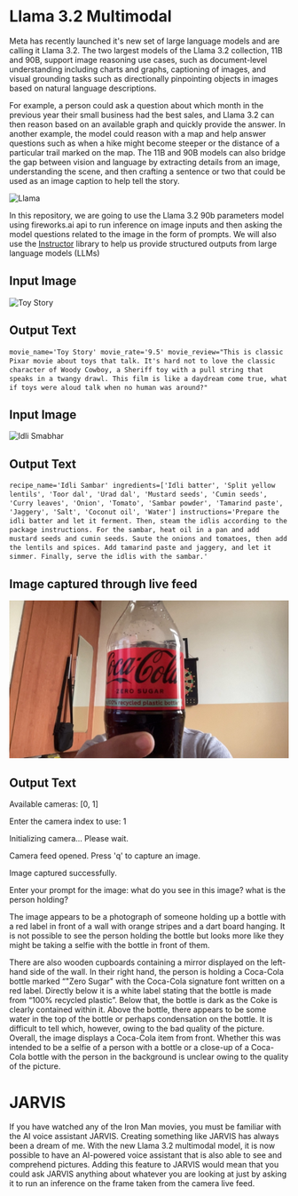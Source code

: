 # Llama 3.2 Multimodal
Meta has recently launched it's new set of large language models and are calling it Llama 3.2. The two largest models of the Llama 3.2 collection, 11B and 90B, support image reasoning use cases, such as document-level understanding including charts and graphs, captioning of images, and visual grounding tasks such as directionally pinpointing objects in images based on natural language descriptions. 

For example, a person could ask a question about which month in the previous year their small business had the best sales, and Llama 3.2 can then reason based on an available graph and quickly provide the answer. In another example, the model could reason with a map and help answer questions such as when a hike might become steeper or the distance of a particular trail marked on the map. The 11B and 90B models can also bridge the gap between vision and language by extracting details from an image, understanding the scene, and then crafting a sentence or two that could be used as an image caption to help tell the story.

![Llama](https://substackcdn.com/image/fetch/w_1456,c_limit,f_webp,q_auto:good,fl_progressive:steep/https%3A%2F%2Fsubstack-post-media.s3.amazonaws.com%2Fpublic%2Fimages%2F1a4fd651-e75f-47a6-8280-b66a78d25bbe_800x322.png)

In this repository, we are going to use the Llama 3.2 90b parameters model using fireworks.ai api to run inference on image inputs and then asking the model questions related to the image in the form of prompts. We will also use the [Instructor](https://pypi.org/project/instructor/) library to help us provide structured outputs from large language models (LLMs)
## Input Image
![Toy Story](https://mickeyblog.com/wp-content/uploads/2018/11/2018-11-05-20_41_02-Toy-Story-4_-Trailer-Story-Cast-Every-Update-You-Need-To-Know-720x340.png)

## Output Text
```
movie_name='Toy Story' movie_rate='9.5' movie_review="This is classic Pixar movie about toys that talk. It's hard not to love the classic character of Woody Cowboy, a Sheriff toy with a pull string that speaks in a twangy drawl. This film is like a daydream come true, what if toys were aloud talk when no human was around?"
```


## Input Image
![Idli Smabhar](https://www.awesomecuisine.com/wp-content/uploads/2023/03/Idli-sambhar-food.png)

## Output Text
```
recipe_name='Idli Sambar' ingredients=['Idli batter', 'Split yellow lentils', 'Toor dal', 'Urad dal', 'Mustard seeds', 'Cumin seeds', 'Curry leaves', 'Onion', 'Tomato', 'Sambar powder', 'Tamarind paste', 'Jaggery', 'Salt', 'Coconut oil', 'Water'] instructions='Prepare the idli batter and let it ferment. Then, steam the idlis according to the package instructions. For the sambar, heat oil in a pan and add mustard seeds and cumin seeds. Saute the onions and tomatoes, then add the lentils and spices. Add tamarind paste and jaggery, and let it simmer. Finally, serve the idlis with the sambar.'
```

## Image captured through live feed
![Coca Cola Zero](https://github.com/AnshChoudhary/llama-3.2-multimodal/blob/main/screenshot.jpg)

## Output Text
Available cameras: [0, 1]
 
Enter the camera index to use: 1

Initializing camera... Please wait.

Camera feed opened. Press 'q' to capture an image.

Image captured successfully.

Enter your prompt for the image: what do you see in this image? what is the person holding?


The image appears to be a photograph of someone holding up a bottle with a red label in front of a wall with orange stripes and a dart board hanging. It is not possible to see the person holding the bottle but looks more like they might be taking a selfie with the bottle in front of them.

There are also wooden cupboards containing a mirror displayed on the left-hand side of the wall. In their right hand, the person is holding a Coca-Cola bottle marked “"Zero Sugar" with the Coca-Cola signature font written on a red label. Directly below it is a white label stating that the bottle is made from “100% recycled plastic”. Below that, the bottle is dark as the Coke is clearly contained within it. Above the bottle, there appears to be some water in the top of the bottle or perhaps condensation on the bottle. It is difficult to tell which, however, owing to the bad quality of the picture. Overall, the image displays a Coca-Cola item from front. Whether this was intended to be a selfie of a person with a bottle or a close-up of a Coca-Cola bottle with the person in the background is unclear owing to the quality of the picture.


# JARVIS

If you have watched any of the Iron Man movies, you must be familiar with the AI voice assistant JARVIS. Creating something like JARVIS has always been a dream of me. With the new Llama 3.2 multimodal model, it is now possible to have an AI-powered voice assistant that is also able to see and comprehend pictures. Adding this feature to JARVIS would mean that you could ask JARVIS anything about whatever you are looking at just by asking it to run an inference on the frame taken from the camera live feed. 